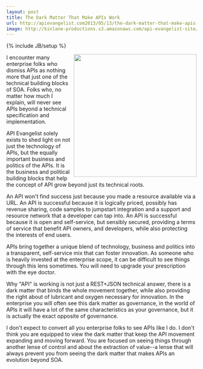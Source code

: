 ```yaml
---
layout: post
title: The Dark Matter That Make APIs Work
url: http://apievangelist.com2013/05/13/the-dark-matter-that-make-apis-work/
image: http://kinlane-productions.s3.amazonaws.com/api-evangelist-site/blog/dark-matter.jpeg
---
```

{% include JB/setup %}
<p>
     <img src="https://s3.amazonaws.com/kinlane-productions/api-evangelist/dark-matter.jpeg" border="0" width="325" align="right" />
</p>
<p>
     I encounter many enterprise folks who dismiss APIs as nothing more that just one of the technical building blocks of SOA. Folks who, no matter how much I explain, will never see APIs beyond a technical specification and implementation.
</p>
<p>
     API Evangelist solely exists to shed light on not just the technology of APIs, but the equally important business and politics of the APIs. It is the business and political building blocks that help the concept of API grow beyond just its technical roots.
</p>
<p>
     An API won't find success just because you made a resource available via a URL. An API is successful because it is logically priced, possibly has revenue sharing, code samples to jumpstart integration and a support and resource network that a developer can tap into. An API is successful because it is open and self-service, but sensibly secured, providing a terms of service that benefit API owners, and developers, while also protecting the interests of end users.
</p>
<p>
     APIs bring together a unique blend of technology, business and politics into a transparent, self-service mix that can foster innovation. As someone who is heavily invested at the enterprise scope, it can be difficult to see things through this lens sometimes. You will need to upgrade your prescription with the eye doctor.
</p>
<p>
     Why "API" is working is not just a REST+JSON technical answer, there is a dark matter that binds the whole movement together, while also providing the right about of lubricant and oxygen necessary for innovation. In the enterprise you will often see this dark matter as governance, in the world of APIs it will have a lot of the same characteristics as your governance, but it is actually the exact opposite of governance.
</p>
<p>
     I don't expect to convert all you enterprise folks to see APIs like I do. I don't think you are equipped to view the dark matter that keep the API movement expanding and moving forward. You are focused on seeing things through another lense of control and about the extraction of value--a lense that will always prevent you from seeing the dark matter that makes APIs an evolution beyond SOA.
</p>
